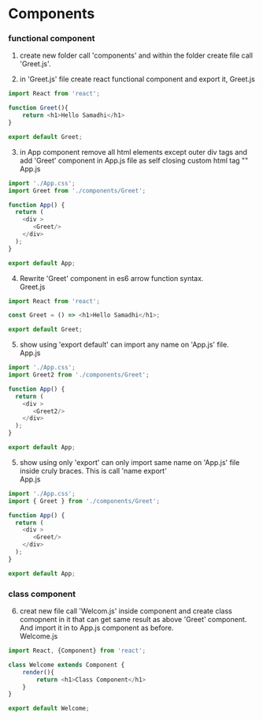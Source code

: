 # Components  


### functional component 

1. create new folder call 'components' and within the folder create file call 'Greet.js'.

2. in 'Greet.js' file create react functional component and export it,
Greet.js
```js
import React from 'react';

function Greet(){
    return <h1>Hello Samadhi</h1>
}

export default Greet;
```

3. in App component remove all html elements except outer div tags and add 'Greet' component  in App.js file as self closing custom html tag "<ComponentName/>"
App.js
```js 
import './App.css';
import Greet from './components/Greet';

function App() {
  return (
    <div >
       <Greet/>
    </div>
  );
}

export default App;
```

4. Rewrite 'Greet' component in es6 arrow function syntax.   
Greet.js
```js 
import React from 'react';

const Greet = () => <h1>Hello Samadhi</h1>;

export default Greet;
```

5. show using 'export default' can import any name on 'App.js' file.  
App.js
```js 
import './App.css';
import Greet2 from './components/Greet';

function App() {
  return (
    <div >
       <Greet2/>
    </div>
  );
}

export default App;
```

5. show using only 'export' can only import same name on 'App.js' file inside cruly braces. This is call 'name export'  
App.js
```js 
import './App.css';
import { Greet } from './components/Greet';

function App() {
  return (
    <div >
       <Greet/>
    </div>
  );
}

export default App;
```

### class component 

6. creat new file call 'Welcom.js' inside component and create class comopnent in it that can get same result as above 'Greet' component. And import it in to App.js component as before.    
Welcome.js
```js  
import React, {Component} from 'react';

class Welcome extends Component {
    render(){
        return <h1>Class Component</h1>
    }
}

export default Welcome;
```